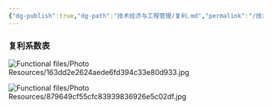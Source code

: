 ```yaml
---
{"dg-publish":true,"dg-path":"技术经济与工程管理/复利.md","permalink":"/技术经济与工程管理/复利/","dgPassFrontmatter":true,"noteIcon":"","created":"2024-05-21T15:20:28.000+08:00","updated":"2025-08-03T10:59:29.069+08:00"}
---
```




### 复利系数表
![Functional files/Photo Resources/163dd2e2624aede6fd394c33e80d933.jpg](/img/user/Functional%20files/Photo%20Resources/163dd2e2624aede6fd394c33e80d933.jpg)

![Functional files/Photo Resources/879649cf55cfc83939836926e5c02df.jpg](/img/user/Functional%20files/Photo%20Resources/879649cf55cfc83939836926e5c02df.jpg)
